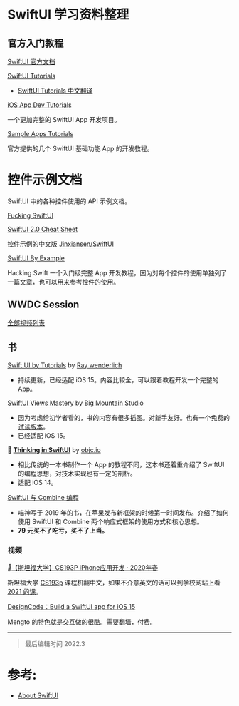 # SwiftUI 学习资料整理

## 官方入门教程

[SwiftUI 官方文档](https://developer.apple.com/documentation/swiftui)

[SwiftUI Tutorials](https://developer.apple.com/tutorials/swiftui)

- [SwiftUI Tutorials 中文翻译](https://github.com/WillieWangWei/SwiftUI-Tutorials/wiki)

[iOS App Dev Tutorials](https://developer.apple.com/tutorials/app-dev-training)

一个更加完整的 SwiftUI App 开发项目。

[Sample Apps Tutorials](https://developer.apple.com/tutorials/Sample-Apps)

官方提供的几个 SwiftUI 基础功能 App 的开发教程。

# 控件示例文档

SwiftUI 中的各种控件使用的 API 示例文档。

[Fucking SwiftUI](https://fuckingswiftui.com/)

[SwiftUI 2.0 Cheat Sheet](https://github.com/SimpleBoilerplates/SwiftUI-Cheat-Sheet)

控件示例的中文版 [Jinxiansen/SwiftUI](https://github.com/Jinxiansen/SwiftUI/blob/master/README_CN.md)

[SwiftUI By Example](https://www.hackingwithswift.com/quick-start/swiftui)

Hacking Swift  一个入门级完整 App 开发教程，因为对每个控件的使用单独列了一篇文章，也可以用来参考控件的使用。

## WWDC Session

[全部视频列表](https://www.wolai.com/d81ohgu39jPgME7ZCEmSEX)

## 书

[Swift UI by Tutorials](https://store.raywenderlich.com/products/swiftui-by-tutorials) by [Ray wenderlich](https://www.raywenderlich.com/)

- 持续更新，已经适配 iOS 15。内容比较全，可以跟着教程开发一个完整的 App。

[SwiftUI Views Mastery](https://www.bigmountainstudio.com/views-15) by [Big Mountain Studio](https://twitter.com/bigmtnstudio)

- 因为考虑给初学者看的，书的内容有很多插图。对新手友好。也有一个免费的[试读版本](https://www.bigmountainstudio.com/view/downloads/free-swiftui-book)。
- 已经适配 iOS 15。

🌟 [**Thinking in SwiftUI**](https://objccn.io/products/thinking-in-swiftui) by [objc.io](https://www.objc.io/)

- 相比传统的一本书制作一个 App 的教程不同，这本书还着重介绍了 SwiftUI 的编程思想，对技术实现也有一定的剖析。
- 适配 iOS 14。

[SwiftUI 与 Combine 编程](https://objccn.io/products/swift-ui)

- 喵神写于 2019 年的书，在苹果发布新框架的时候第一时间发布。介绍了如何使用 SwiftUI 和 Combine 两个响应式框架的使用方式和核心思想。
- **79 元买不了吃亏，买不了上当。**

### 视频

*🌟*[【斯坦福大学】CS193P iPhone应用开发 · 2020年春](https://www.bilibili.com/video/BV14z4y1d7b4)

斯坦福大学 [CS193p](https://cs193p.sites.stanford.edu/) 课程机翻中文，如果不介意英文的话可以到学校网站上看 [2021 的课](https://cs193p.sites.stanford.edu/)。

[DesignCode：Build a SwiftUI app for iOS 15](https://designcode.io/swiftui-ios15)

Mengto 的特色就是交互做的很酷。需要翻墙，付费。

----

> 最后编辑时间 2022.3

# 参考:

- [About SwiftUI](https://github.com/Juanpe/About-SwiftUI)

